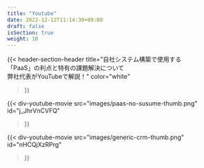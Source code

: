 ```yaml
---
title: "Youtube"
date: 2022-12-12T11:14:30+09:00
draft: false
isSection: true
weight: 10
---
```


{{< header-section-header 
    title="自社システム構築で使用する<br class='hidden lg:block'>「PaaS」の利点と特有の課題解決について<br class='hidden lg:block'>弊社代表がYouTubeで解説！"
    color="white"
>}}

<div class="flex flex-col md:flex-row gap-y-10 md:gap-y-0 3xl:gap-y-0 justify-between items-center mx-auto md:w-11/12 md:max-w-[1500px]">

{{< div-youtube-movie 
    src="images/paas-no-susume-thumb.png"
    id="j_JhrVnCVFQ" 
>}}

{{< div-youtube-movie 
    src="images/generic-crm-thumb.png"
    id="nHCQjXzRPrg" 
>}}

</div>